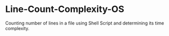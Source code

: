 # Line-Count-Complexity-OS
Counting number of lines in a file using Shell Script and determining its time complexity.
